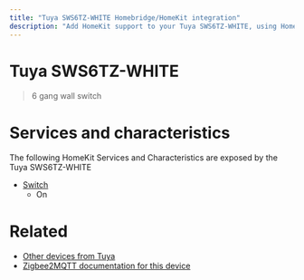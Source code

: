 ```yaml
---
title: "Tuya SWS6TZ-WHITE Homebridge/HomeKit integration"
description: "Add HomeKit support to your Tuya SWS6TZ-WHITE, using Homebridge, Zigbee2MQTT and homebridge-z2m."
---
```

<!---
This file has been GENERATED using src/docgen/docgen.ts
DO NOT EDIT THIS FILE MANUALLY!
-->
# Tuya SWS6TZ-WHITE
> 6 gang wall switch


# Services and characteristics
The following HomeKit Services and Characteristics are exposed by
the Tuya SWS6TZ-WHITE

* [Switch](../../switch.md)
  * On


# Related
* [Other devices from Tuya](../index.md#tuya)
* [Zigbee2MQTT documentation for this device](https://www.zigbee2mqtt.io/devices/SWS6TZ-WHITE.html)